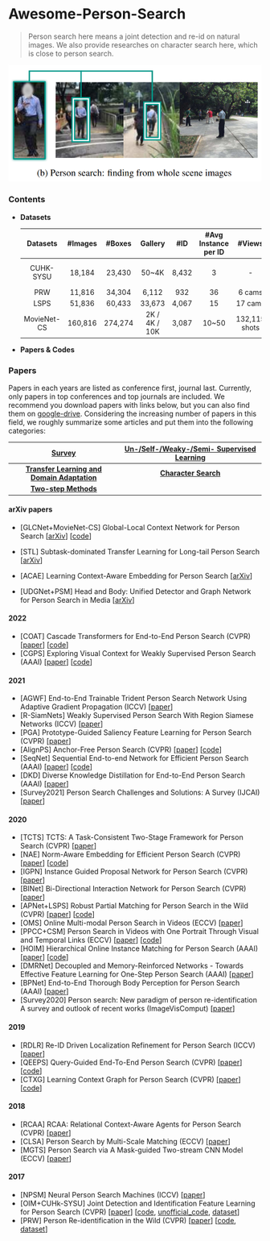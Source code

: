 # Awesome-Person-Search
> Person search here means a joint detection and re-id on natural images. We also provide researches on character search here, which is close to person search.

![image-20220208141537783](README.assets/image-20220208141537783.png)

### Contents

+ **Datasets**

    |  Datasets   | #Images | #Boxes  |    Gallery    |  #ID  | #Avg Instance per ID |    #Views     |          Scene          | Box per Background |                            Links                             |
    | :---------: | :-----: | :-----: | :-----------: | :---: | :------------------: | :-----------: | :---------------------: | :----------------: | :----------------------------------------------------------: |
    |  CUHK-SYSU  | 18,184  | 23,430  |     50~4K     | 8,432 |          3           |       -       | surveillance, movies/TV |         -          | [homepage](https://github.com/ShuangLI59/person_search), [google-drive](https://drive.google.com/file/d/1z3LsFrJTUeEX3-XjSEJMOBrslxD2T5af/view) |
    |     PRW     | 11,816  | 34,304  |     6,112     |  932  |          36          |    6 cams     |      surveillance       |       5,717        |   [homepage](https://github.com/liangzheng06/PRW-baseline)   |
    |    LSPS     | 51,836  | 60,433  |    33,673     | 4,067 |          15          |    17 cams    |      surveillance       |       3,555        |                              -                               |
    | MovieNet-CS | 160,816 | 274,274 | 2K / 4K / 10K | 3,087 |        10~50         | 132,115 shots |         movies          |        2.1         | [google-drive_dir](https://drive.google.com/drive/folders/1wbq5jptOGxXDE0ze1tAMdcvXEaE1Wybt) |



+ **Papers & Codes**



### Papers

Papers in each years are listed as conference first, journal last. Currently, only papers in top conferences and top journals are included. We recommend you download papers with links below, but you can also find them on [google-drive](https://drive.google.com/drive/u/0/folders/18uP-XXrdCXEEVMG1DHPJllBH1XeOxFPW). Considering the increasing number of papers in this field, we roughly summarize some articles and put them into the following categories:

|                   [Survey](src/Survey.md)                    | [Un-/Self-/Weaky-/Semi- Supervised Learning](src/XSupervised_Learning.md) |
| :----------------------------------------------------------: | :----------------------------------------------------------: |
| [**Transfer Learning and Domain Adaptation**](src/Transfer_Learning_and_Domain_Adaptation.md) |       [**Character Search**](src/Character_Search.md)        |
|       [**Two-step Methods**](src/Two-step_Methods.md)        |                                                              |



#### arXiv papers

+ [GLCNet+MovieNet-CS] Global-Local Context Network for Person Search [[arXiv](https://arxiv.org/pdf/2112.02500.pdf)] [[code](https://github.com/ZhengPeng7/GLCNet)]

+ [STL] Subtask-dominated Transfer Learning for Long-tail Person Search [[arXiv](https://arxiv.org/pdf/2112.00527.pdf)]

+ [ACAE] Learning Context-Aware Embedding for Person Search [[arXiv](https://arxiv.org/pdf/2111.14316.pdf)]

+ [UDGNet+PSM] Head and Body: Unified Detector and Graph Network for Person Search in Media [[arXiv](https://arxiv.org/pdf/2111.13888.pdf)]

#### 2022

+ [COAT] Cascade Transformers for End-to-End Person Search (CVPR) [[paper](https://arxiv.org/pdf/2203.09642.pdf)] [[code](https://github.com/Kitware/COAT)]
+ [CGPS] Exploring Visual Context for Weakly Supervised Person Search (AAAI) [[paper](https://arxiv.org/pdf/2106.10506.pdf)] [[code](https://github.com/ljpadam/CGPS)]

#### 2021

+ [AGWF] End-to-End Trainable Trident Person Search Network Using Adaptive Gradient Propagation (ICCV) [[paper](https://openaccess.thecvf.com/content/ICCV2021/papers/Han_End-to-End_Trainable_Trident_Person_Search_Network_Using_Adaptive_Gradient_Propagation_ICCV_2021_paper.pdf)]
+ [R-SiamNets] Weakly Supervised Person Search With Region Siamese Networks (ICCV) [[paper](https://arxiv.org/pdf/2109.06109.pdf)]
+ [PGA] Prototype-Guided Saliency Feature Learning for Person Search (CVPR) [[paper](https://openaccess.thecvf.com/content/CVPR2021/papers/Kim_Prototype-Guided_Saliency_Feature_Learning_for_Person_Search_CVPR_2021_paper.pdf)]
+ [AlignPS] Anchor-Free Person Search (CVPR) [[paper](https://arxiv.org/abs/2103.11617)] [[code](https://github.com/daodaofr/AlignPS)]
+ [SeqNet] Sequential End-to-end Network for Efficient Person Search (AAAI) [[paper](https://arxiv.org/pdf/2103.10148.pdf)] [[code](https://github.com/serend1p1ty/SeqNet)]
+ [DKD] Diverse Knowledge Distillation for End-to-End Person Search (AAAI) [[paper](https://arxiv.org/pdf/2012.11187)]
+ [Survey2021] Person Search Challenges and Solutions: A Survey (IJCAI) [[paper](https://arxiv.org/pdf/2105.01605)]

#### 2020

+ [TCTS] TCTS: A Task-Consistent Two-Stage Framework for Person Search (CVPR) [[paper](https://openaccess.thecvf.com/content_CVPR_2020/papers/Wang_TCTS_A_Task-Consistent_Two-Stage_Framework_for_Person_Search_CVPR_2020_paper.pdf)]
+ [NAE] Norm-Aware Embedding for Efficient Person Search (CVPR) [[paper](https://openaccess.thecvf.com/content_CVPR_2020/papers/Chen_Norm-Aware_Embedding_for_Efficient_Person_Search_CVPR_2020_paper.pdf)] [[code](https://github.com/dichen-cd/NAE4PS)]
+ [IGPN] Instance Guided Proposal Network for Person Search (CVPR) [[paper](https://openaccess.thecvf.com/content_CVPR_2020/papers/Dong_Instance_Guided_Proposal_Network_for_Person_Search_CVPR_2020_paper.pdf)]
+ [BINet] Bi-Directional Interaction Network for Person Search (CVPR) [[paper](https://openaccess.thecvf.com/content_CVPR_2020/papers/Dong_Bi-Directional_Interaction_Network_for_Person_Search_CVPR_2020_paper.pdf)]
+ [APNet+LSPS] Robust Partial Matching for Person Search in the Wild (CVPR) [[paper](https://arxiv.org/pdf/2004.09329.pdf)] [[code](https://github.com/zhongyingji/APNet)]
+ [OMS] Online Multi-modal Person Search in Videos (ECCV) [[paper](https://arxiv.org/pdf/2008.03546.pdf)]
+ [PPCC+CSM] Person Search in Videos with One Portrait Through Visual and Temporal Links (ECCV) [[paper](https://arxiv.org/pdf/1807.10510)] [[code](https://github.com/hqqasw/person-search-PPCC)]
+ [HOIM] Hierarchical Online Instance Matching for Person Search (AAAI) [[paper](https://ojs.aaai.org/index.php/AAAI/article/view/6623/6477)] [[code](https://github.com/dichen-cd/HOIM-PyTorch)]
+ [DMRNet] Decoupled and Memory-Reinforced Networks - Towards Effective Feature Learning for One-Step Person Search (AAAI) [[paper](https://arxiv.org/pdf/2102.10795)]
+ [BPNet] End-to-End Thorough Body Perception for Person Search (AAAI) [[paper](https://ojs.aaai.org/index.php/AAAI/article/view/6886/6740)]
+ [Survey2020] Person search: New paradigm of person re-identification A survey and outlook of recent works (ImageVisComput) [[paper](https://www.researchgate.net/publication/342599179_Person_search_New_paradigm_of_person_re-identification_A_survey_and_outlook_of_recent_works/fulltext/5efc8586299bf18816f6243a/Person-search-New-paradigm-of-person-re-identification-A-survey-and-outlook-of-recent-works.pdf)]

#### 2019

+ [RDLR] Re-ID Driven Localization Refinement for Person Search (ICCV) [[paper](https://arxiv.org/pdf/1909.08580)]
+ [QEEPS] Query-Guided End-To-End Person Search (CVPR) [[paper](https://arxiv.org/pdf/1905.01203)] [[code](https://github.com/munjalbharti/Query-guided-End-to-End-Person-Search)]
+ [CTXG] Learning Context Graph for Person Search (CVPR) [[paper](https://arxiv.org/pdf/1905.01203.pdf)] [[code](https://github.com/sjtuzq/person_search_gcn)]

#### 2018

+ [RCAA] RCAA: Relational Context-Aware Agents for Person Search (CVPR) [[paper](https://www.ecva.net/papers/eccv_2018/papers_ECCV/papers/Xiaojun_Chang_RCAA_Relational_Context-Aware_ECCV_2018_paper.pdf)]
+ [CLSA] Person Search by Multi-Scale Matching (ECCV) [[paper](https://arxiv.org/pdf/1807.08582)]
+ [MGTS] Person Search via A Mask-guided Two-stream CNN Model (ECCV) [[paper](https://arxiv.org/pdf/1807.08107)]

#### 2017

+ [NPSM] Neural Person Search Machines (ICCV) [[paper](https://arxiv.org/pdf/1707.06777)]
+ [OIM+CUHk-SYSU] Joint Detection and Identification Feature Learning for Person Search (CVPR) [[paper](https://arxiv.org/pdf/1604.01850)] [[code](https://github.com/ShuangLI59/person_search), [unofficial_code](https://github.com/serend1p1ty/person_search), [dataset](https://drive.google.com/file/d/1z3LsFrJTUeEX3-XjSEJMOBrslxD2T5af/view)]
+ [PRW] Person Re-identification in the Wild (CVPR) [[paper](https://arxiv.org/pdf/1604.02531)] [[code](https://github.com/liangzheng06/PRW-baseline), [dataset](http://zheng-lab.cecs.anu.edu.au/Project/project_prw.html)]

